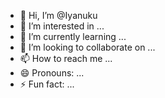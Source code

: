 - 👋 Hi, I’m @Iyanuku
- 👀 I’m interested in ...
- 🌱 I’m currently learning ...
- 💞️ I’m looking to collaborate on ...
- 📫 How to reach me ...
- 😄 Pronouns: ...
- ⚡ Fun fact: ...

<!---
Iyanuku/Iyanuku is a ✨ special ✨ repository because its `README.md` (this file) appears on your GitHub profile.
You can click the Preview link to take a look at your changes.
--->
